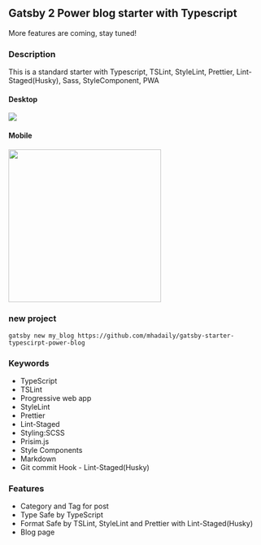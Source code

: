 ## Gatsby 2 Power blog starter with Typescript
More features are coming, stay tuned! 

### Description
This is a standard starter with Typescript, TSLint, StyleLint, Prettier, Lint-Staged(Husky), Sass, StyleComponent, PWA

#### Desktop
<img src="https://raw.githubusercontent.com/mhadaily/gatsby-starter-typescirpt-power-blog/master/desktop.png">

#### Mobile
<img src="https://raw.githubusercontent.com/mhadaily/gatsby-starter-typescirpt-power-blog/master/mobile.png" width="300px">

### new project
```
gatsby new my_blog https://github.com/mhadaily/gatsby-starter-typescirpt-power-blog
```

### Keywords
- TypeScript
- TSLint
- Progressive web app
- StyleLint
- Prettier
- Lint-Staged
- Styling:SCSS
- Prisim.js
- Style Components
- Markdown
- Git commit Hook - Lint-Staged(Husky)

### Features
- Category and Tag for post
- Type Safe by TypeScript
- Format Safe by TSLint, StyleLint and Prettier with Lint-Staged(Husky)
- Blog page